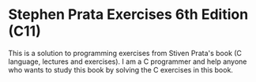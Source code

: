 # Stephen Prata Exercises 6th Edition (C11)
This is a solution to programming exercises from Stiven Prata's book (C language, lectures and exercises).
I am a C programmer and help anyone who wants to study this book by solving the C exercises in this book.
